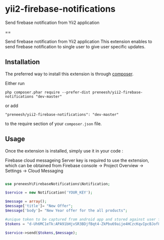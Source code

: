 # yii2-firebase-notifications
Send firebase notification from Yii2 application

==

Send firebase notification from Yii2 application
This extension enables to send firebase notification to single user to give user specific updates.

Installation
------------

The preferred way to install this extension is through [composer](http://getcomposer.org/download/).

Either run

```
php composer.phar require --prefer-dist preneesh/yii2-firebase-notifications "dev-master"
```

or add

```
"preneesh/yii2-firebase-notifications": "dev-master"
```

to the require section of your `composer.json` file.


Usage
-----

Once the extension is installed, simply use it in your code :

Firebase cloud messageing Server key is required to use the extension,
which can be obtained from Firebase console -> Project Overview -> Settings -> Cloud Messaging
```php

use preneesh\FirebaseNotifications\Notification;

$service = new Notification('YOUR_KEY');

$message = array();
$message['title']= "New Offer";
$message['body']= "New Year offer for the all products";

#unique token to be captured from android app and stored against user for sending notification to specific user
$tokens = "d-Uh6MC1eTk:APA91bHjvSR3BDjfBqt4-ZkPbu69aije4HCzcKqvIpcBJof8Zc7z8jVeVb1WLGEjfgd6POBfW-qGUcSsESiOAOKbFnOHt_m1rk-deElMgIsojS7gpF7trgYmsLjrxICsZg7LRgPXyn6b-eqCk9nE";

$service->send($tokens,$message);
